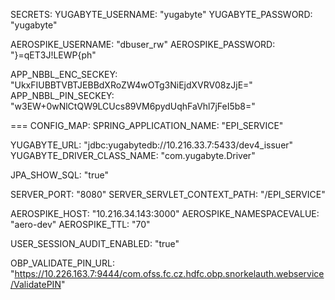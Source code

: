 SECRETS:
  YUGABYTE_USERNAME: "yugabyte"
  YUGABYTE_PASSWORD: "yugabyte"

  AEROSPIKE_USERNAME: "dbuser_rw"
  AEROSPIKE_PASSWORD: "}=qET3J!LEWP{ph"

  APP_NBBL_ENC_SECKEY: "UkxFIUBBTVBTJEBBdXRoZW4wOTg3NiEjdXVRV08zJjE="
  APP_NBBL_PIN_SECKEY: "w3EW+0wNlCtQW9LCUcs89VM6pydUqhFaVhl7jFeI5b8="


===
CONFIG_MAP:
  SPRING_APPLICATION_NAME: "EPI_SERVICE"

  YUGABYTE_URL: "jdbc:yugabytedb://10.216.33.7:5433/dev4_issuer"
  YUGABYTE_DRIVER_CLASS_NAME: "com.yugabyte.Driver"

  JPA_SHOW_SQL: "true"

  SERVER_PORT: "8080"
  SERVER_SERVLET_CONTEXT_PATH: "/EPI_SERVICE"

  AEROSPIKE_HOST: "10.216.34.143:3000"
  AEROSPIKE_NAMESPACEVALUE: "aero-dev"
  AEROSPIKE_TTL: "70"

  USER_SESSION_AUDIT_ENABLED: "true"

  OBP_VALIDATE_PIN_URL: "https://10.226.163.7:9444/com.ofss.fc.cz.hdfc.obp.snorkelauth.webservice/ValidatePIN"
